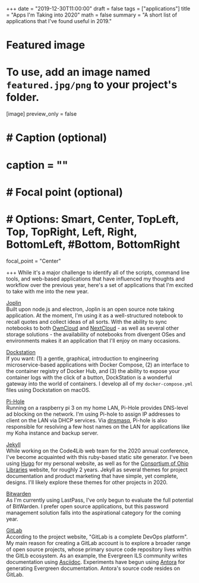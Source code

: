 +++
date = "2019-12-30T11:00:00"
draft = false
tags = ["applications"]
title = "Apps I'm Taking into 2020"
math = false
summary = "A short list of applications that I've found useful in 2019."

# Featured image
# To use, add an image named `featured.jpg/png` to your project's folder.
[image]
   preview_only = false
#  # Caption (optional)
#  caption = ""
#
#  # Focal point (optional)
#  # Options: Smart, Center, TopLeft, Top, TopRight, Left, Right, BottomLeft, #Bottom, BottomRight
   focal_point = "Center"

+++
While it's a major challenge to identify all of the scripts, command line tools, and web-based applications that have influenced my thoughts and workflow over the previous year,
here's a set of applications that I'm excited to take with me into the new year.

[Joplin](https://github.com/laurent22/joplin)  
Built upon node.js and electron, Joplin is an open source note taking application. At the moment, I'm using it as a well-structured notebook to recall quotes and collect ideas of all sorts. With the ability to sync notebooks to both [OwnCloud](https://owncloud.org/) and [NextCloud](https://nextcloud.com/) - as well as several other storage solutions - the availability of notebooks from divergent OSes and environments makes it an application that I'll enjoy on many occasions.

[Dockstation](https://dockstation.io/)  
If you want: (1) a gentle, graphical, introduction to engineering microservice-based applications with Docker Compose, (2) an interface to the container registry of Docker Hub, and (3) the ability to expose your container logs with the click of a button, DockStation is a wonderful gateway into the world of containers. I develop all of my `docker-compose.yml` files using Dockstation on macOS.

[Pi-Hole](https://pi-hole.net/)  
Running on a raspberry pi 3 on my home LAN, Pi-Hole provides DNS-level ad blocking on the network. I'm using Pi-hole to assign IP addresses to client on the LAN via DHCP services.  Via [dnsmasq](https://wiki.debian.org/dnsmasq), Pi-hole is also responsible for resolving a few host names on the LAN for applications like my Koha instance and backup server.

[Jekyll](https://jekyllrb.com/)  
While working on the Code4Lib web team for the 2020 annual conference, I've become acquainted with this ruby-based static site generator. I've been using [Hugo](https://gohugo.io/) for my personal website, as well as for the [Consortium of Ohio Libraries](http://info.cool-cat.org/) website, for roughly 2 years. Jekyll as several themes for project documentation and product marketing that have simple, yet complete, designs. I'll likely explore these themes for other projects in 2020.

[Bitwarden](https://bitwarden.com/)  
As I'm currently using LastPass, I've only begun to evaluate the full potential of BitWarden. I prefer open source applications, but this password management solution falls into the aspirational category for the coming year.

[GitLab](https://gitlab.com/)  
According to the project website, "GitLab is a complete DevOps platform". My main reason for creating a GitLab account is to explore a broader range of open source projects, whose primary source code repository lives within the GitLb ecosystem. As an example, the Evergreen ILS community writes documentation using [Asciidoc](http://asciidoc.org/). Experiments have begun using [Antora](https://antora.org/) for generating Evergreen documentation. Antora's source code resides on GitLab.
